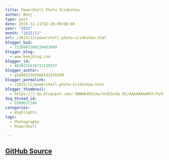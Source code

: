 ```yaml
---
title: PowerShell Photo Slideshow
author: Beej
type: post
date: 2015-12-21T02:20:00+00:00
year: "2015"
month: "2015/12"
url: /2015/12/powershell-photo-slideshow.html
blogger_bid:
  - 7726907200224433699
blogger_blog:
  - www.beejblog.com
blogger_id:
  - 4839225418711139337
blogger_author:
  - g108832383968142578199
blogger_permalink:
  - /2015/12/powershell-photo-slideshow.html
blogger_thumbnail:
  - https://2.bp.blogspot.com/-XWNHk4bUjmw/VnZCbx0p_RI/AAAAAAAAR6Y/hjDvvY8mkqE/s1600/Screen%2BShot%2B2015-12-19%2Bat%2B9.36.43%2BPM.png
dsq_thread_id:
  - 5508631346
categories:
  - Highlights
tags:
  - Photography
  - PowerShell

---
```

## [GitHub Source](https://github.com/Beej126/PoShSlideshow)

<script id="embed1"> renderMarkdown("embed1", "https://raw.githubusercontent.com/Beej126/PoShSlideshow/master/README.md") </script>